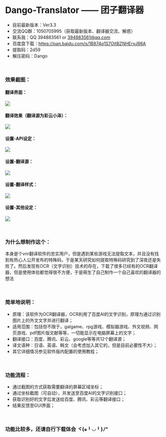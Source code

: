 # Dango-Translator —— 团子翻译器
+ 目前最新版本：Ver3.3
+ 交流QQ群：1050705995（获取最新版本、翻译器交流、解惑）
+ 联系我：QQ 394883561  or  394883561@qq.com
+ 百度盘下载：https://pan.baidu.com/s/1B874q1S7OjtBZNHErvJ86A
+ 提取码：2d59
+ 解压密码：Dango

<br/>

### 效果截图：
#### 翻译界面：
![](https://github.com/PantsuDango/Dango-Translator/blob/master/git_image/Ver3.3/1.png)

#### 翻译效果（翻译源为彩云小泽）：
![](https://github.com/PantsuDango/Dango-Translator/blob/master/git_image/Ver3.3/2.png)

#### 设置-API设定：    
![](https://github.com/PantsuDango/Dango-Translator/blob/master/git_image/Ver3.3/3.png)

#### 设置-翻译源：  
![](https://github.com/PantsuDango/Dango-Translator/blob/master/git_image/Ver3.3/4.png)

#### 设置-翻译样式：  
![](https://github.com/PantsuDango/Dango-Translator/blob/master/git_image/Ver3.3/5.png)

#### 设置-其他设定：  
![](https://github.com/PantsuDango/Dango-Translator/blob/master/git_image/Ver3.3/6.png)

<br/>

### 为什么想制作这个：
本身是个vnr翻译软件的忠实用户，但是遇到某些游戏无法提取文本，并且没有找到有热心人公开发布的特殊码，于是某天研究如何提取特殊码研究到了深夜还是失败了。然后发现有OCR（文字识别）技术的存在，下载了很多已经有的OCR翻译器，但是使用体验都觉得很不方便，于是萌生了自己制作一个自己喜欢的翻译器的想法

<br/>

### 简单地说明：
+ 原理：该软件为OCR翻译器，OCR利用了百度AI的文字识别，原理为通过识别图片上的外文文字并进行翻译；
+ 适用范围：包括但不限于，galgame、rpg游戏、模拟器游戏、外文视频、网页游戏、pdf图片版文献等等，一切能显示在电脑屏幕上的文字；
+ 翻译接口：百度、腾讯、彩云、google等等共12个翻译源；
+ 译文语种：日语、英语、韩文（会考虑加入其它的，但是目前必要性不大）；
+ 其它详细情况参见软件版内配置的使用教程；

<br/>

### 功能流程：
+ 通过截图的方式获取需要翻译的屏幕区域坐标；
+ 通过坐标截图（可自动），并发送至百度AI的文字识别接口；
+ 获取识别好的文字后发送给百度、腾讯、彩云等翻译接口；
+ 结果反馈至GUI界面；

<br/>

### 功能比较多，还请自行下载体会 ヾ(๑╹◡╹)ﾉ"

<br/>
